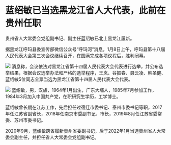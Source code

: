 # 蓝绍敏已当选黑龙江省人大代表，此前在贵州任职

贵州省人大常委会党组副书记、副主任蓝绍敏已北上黑龙江履新。

据黑龙江呼玛县委宣传部微信公众号“呼玛河”消息，1月8日上午，呼玛县第十八届人民代表大会第三次会议继续召开，在圆满完成各项议程后，胜利闭幕。

![](https://inews.gtimg.com/newsapp_bt/0/15602906530/1000)
消息称，会议依法对黑龙江省第十四届人民代表大会代表进行选举，并公布选举结果，根据会议选举办法和严格的选举程序，王岚、谷振春、聂云凌、韩圣健、蓝绍敏5位同志全票当选为黑龙江省第十四届人民代表大会代表。

![](https://inews.gtimg.com/newsapp_bt/0/15602906531/1000)
蓝绍敏，男，汉族，1964年1月出生，广东大埔人，1985年7月参加工作，1984年3月加入中国共产党，在职研究生学历，工学博士。

蓝绍敏曾长期在江苏工作，先后担任过宿迁市委书记、泰州市委书记等职，2017年任江苏省副省长，2018年任南京市委副书记、市长，2019年8月任江苏省委常委、苏州市委书记。

2020年9月，蓝绍敏跨省履新贵州省委副书记，后于2022年1月当选贵州省人大常委会副主任，并担任省人大常委会党组副书记。

